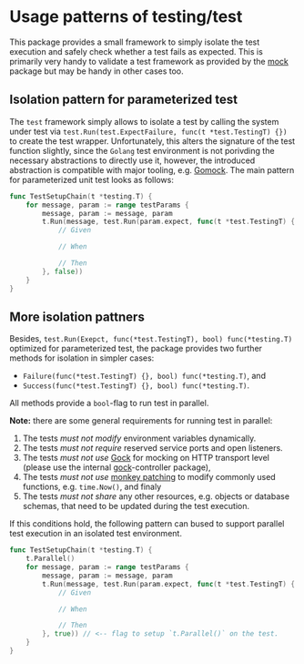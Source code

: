 # Usage patterns of testing/test

This package provides a small framework to simply isolate the test execution
and safely check whether a test fails as expected. This is primarily very handy
to validate a test framework as provided by the [mock](../mock) package but may
be handy in other cases too.


## Isolation pattern for parameterized test

The `test` framework simply allows to isolate a test by calling the system
under test via `test.Run(test.ExpectFailure, func(t *test.TestingT) {})` to
create the test wrapper. Unfortunately, this alters the signature of the test
function slightly, since the `Golang` test environment is not porivding the
necessary abstractions to directly use it, however, the introduced abstraction
is compatible with major tooling, e.g. [Gomock](https://github.com/golang/mock).
The main pattern for parameterized unit test looks as follows:

```go
func TestSetupChain(t *testing.T) {
	for message, param := range testParams {
		message, param := message, param
		t.Run(message, test.Run(param.expect, func(t *test.TestingT) {
			// Given

			// When

			// Then
		}, false))
	}
}
```


## More isolation pattners

Besides, `test.Run(Exepct, func(*test.TestingT), bool) func(*testing.T)`
optimized for parameterized test, the package provides two further methods for
isolation in simpler cases:

* `Failure(func(*test.TestingT) {}, bool) func(*testing.T)`, and
* `Success(func(*test.TestingT) {}, bool) func(*testing.T)`.

All methods provide a `bool`-flag to run test in parallel.

**Note:** there are some general requirements for running test in parallel:

1. The tests *must not modify* environment variables dynamically.
2. The tests *must not require* reserved service ports and open listeners.
3. The tests *must not use* [Gock][gock] for mocking on HTTP transport level
   (please use the internal [gock](../gock)-controller package),
4. The tests *must not use* [monkey patching][monkey] to modify commonly used
   functions, e.g. `time.Now()`, and finaly
5. The tests *must not share* any other resources, e.g. objects or database
   schemas, that need to be updated during the test execution.

If this conditions hold, the following pattern can bused to support parallel
test execution in an isolated test environment.


```go
func TestSetupChain(t *testing.T) {
	t.Parallel()
	for message, param := range testParams {
		message, param := message, param
		t.Run(message, test.Run(param.expect, func(t *test.TestingT) {
			// Given

			// When

			// Then
		}, true)) // <-- flag to setup `t.Parallel()` on the test.
	}
}
```

[gock]: https://github.com/h2non/gock "Gock"
[monkey]: https://github.com/bouk/monkey "Monkey Patching"
